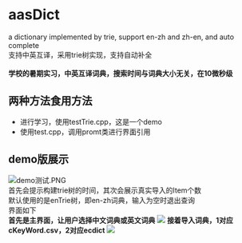 # aasDict
a dictionary implemented by trie, support en-zh and zh-en, and auto complete<br>
支持中英互译，采用trie树实现，支持自动补全<br>
<br>
**学校的暑期实习，中英互译词典，搜索时间与词典大小无关，在10微秒级<br>**
## 两种方法食用方法
- 进行学习，使用testTrie.cpp，这是一个demo
- 使用test.cpp，调用promt类进行界面引用

## demo版展示
![demo测试.PNG](https://s2.loli.net/2022/07/22/sMaE48Fb5mpCDlk.png)<br>
首先会提示构建trie树的时间，其次会展示真实导入的Item个数<br>
默认使用的是enTrie树，即en-zh词典，输入为空时退出查询<br>
界面如下<br>
**首先是主界面，让用户选择中文词典或英文词典**
<img src="https://i.imgur.com/R5ZyNVF.png">
**接着导入词典，1对应cKeyWord.csv，2对应ecdict**
<img src="[https://imgur.com/ZGEExC7](https://i.imgur.com/ZGEExC7.png)">
